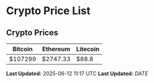 # Crypto Price List

## Crypto Prices
| Bitcoin | Ethereum | Litecoin |
| ------- | -------- | -------- |
| $107299 | $2747.33 | $88.8 |
**Last Updated:** 2025-06-12 11:17 UTC
**Last Updated:** $DATE$
